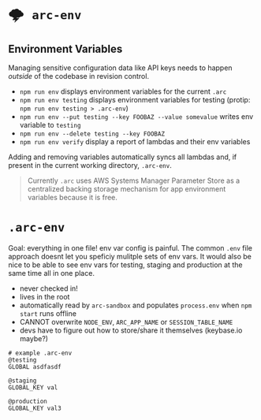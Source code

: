 # <kbd>:cloud_with_lightning: `arc-env`</kbd>

## Environment Variables

Managing sensitive configuration data like API keys needs to happen _outside_ of the codebase in revision control. 

- `npm run env` displays environment variables for the current `.arc`
- `npm run env testing` displays environment variables for testing (protip: `npm run env testing > .arc-env`)
- `npm run env --put testing --key FOOBAZ --value somevalue` writes env variable to `testing`
- `npm run env --delete testing --key FOOBAZ` 
- `npm run env verify` display a report of lambdas and their env variables

Adding and removing variables automatically syncs all lambdas and, if present in the current working directory, `.arc-env`.

> Currently `.arc` uses AWS Systems Manager Parameter Store as a centralized backing storage mechanism for app environment variables because it is free. 

# `.arc-env`

Goal: everything in one file! env var config is painful. The common `.env` file approach doesnt let you speficiy mulitple sets of env vars. It would also be nice to be able to see env vars for testing, staging and production at the same time all in one place.

- never checked in!
- lives in the root
- automatically read by `arc-sandbox` and populates `process.env` when `npm start` runs offline
- CANNOT overwrite `NODE_ENV`, `ARC_APP_NAME` or `SESSION_TABLE_NAME`
- devs have to figure out how to store/share it themselves (keybase.io maybe?)

```arc
# example .arc-env
@testing 
GLOBAL asdfasdf

@staging
GLOBAL_KEY val

@production
GLOBAL_KEY val3
```

